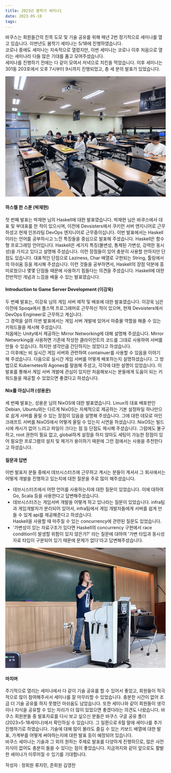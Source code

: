 ```yaml
---
title: 2023년 봄학기 세미나1
date: 2023-05-18
tags:
---
```


바쿠스는 회원들간의 친목 도모 및 기술 공유를 위해 매년 2번 정기적으로 세미나를 열고 있습니다. 이번년도 봄학기 세미나는 5/18에 진행하였습니다.  
코로나 중에도 세미나는 지속적으로 열렸지만, 이번 세미나는 코로나 이후 처음으로 열리는 세미나라 다들 많은 기대를 품고 모여주셨습니다.    
세미나를 진행하기 전에는 다 같이 모여서 저녁으로 치킨을 먹었습니다.
이후 세미나는 301동 203호에서 오후 7시부터 9시까지 진행되었고, 총 세 분의 발표가 있었습니다.  

![Seminar_photo1](../images/5-18seminar/5-18seminar_1.JPG)   

#### 하스켈 한 스푼 (박재현)
첫 번째 발표는 박재현 님의 Haskell에 대한 발표였습니다. 박재현 님은 바쿠스에서 대표 및 부대표를 한 적이 있으시며, 이전에 Devsisters에서 쿠키런 서버 엔지니어로 근무하셨고 현재 인프라팀 DevOps 엔지니어로 근무중이십니다. 이번 발표에서는 Haskell이라는 언어를 공부하시고 느낀 특징들을 중심으로 발표해 주셨습니다. Haskell은 함수형 프로그래밍 언어입니다. Haskell은 세가지 특징(불변성, 통제된 가변성, 강력한 동시성)을 가지고 있다고 설명해 주셨습니다. 이런 장점들이 있어 충분히 사용할 만하지만 단점도 있습니다. 대표적인 단점으로 Laziness, Char 배열로 구현되는 String, 툴링에서의 아쉬움 등을 제시해 주셨습니다. 이런 것들을 공부하면서, Haskell의 장점 덕분에 흥미로웠으나 몇몇 단점들 때문에 사용하기 힘들다는 의견을 주셨습니다. Haskell에 대한 전반적인 개념과 느낌을 배울 수 있는 발표였습니다.


#### Introduction to Game Server Development (이강욱)
두 번째 발표는, 이강욱 님의 게임 서버 제작 및 배포에 대한 발표였습니다. 이강욱 님은 이전에 Spoqa에서 풀스택 프로그래머로 근무하신 적이 있으며, 현재 Devsisters에서 DevOps Engineer로 근무하고 계십니다.  
그 경력을 살려 이번 발표에서는 게임 서버 개발에 있어서 마중물 역할을 해줄 수 있는 키워드들을 제시해 주셨습니다.  
처음에는 Unity에서 제공하는 Mirror Networking에 대해 설명해 주셨습니다. Mirror Networking을 사용하면 기존에 작성한 클라이언트의 코드를 그대로 사용하여 서버를 만들 수 있습니다. 하지만 생각만큼 간단하지는 않았다고 하셨습니다.  
그 이후에는 비 실시간 게임 서버와 관련하여 containuer를 사용할 수 있음을 이야기 해 주셨습니다. 다음으로 실시간 게임 서버를 어떻게 배포하는지 설명하셨습니다. 그 방법으로 Kubernetes와 Agones를 말씀해 주셨고, 각각에 대한 설명이 있었습니다. 
이 발표를 통해서 게임 서버 개발에 관심이 있지만 처음해보시는 분들에게 도움이 되는 키워드들을 재공할 수 있었으면 좋겠다고 하셨습니다.


#### Nix를 아십니까 (성용운)
세 번째 발표는, 성용운 님의 NixOS에 대한 발표였습니다. Linux의 대표 배포판인 Debian, Ubuntu와는 다르게 NixOS는 자체적으로 제공하는 기본 설정파일 하나만으로 쉽게 서버를 올릴 수 있는 장점이 있음을 설명해 주셨습니다. 그에 대한 데모로 마인크래프트 서버를 NixOS에서 어떻게 올릴 수 있는지 시연을 하셨습니다. NixOS는 빌드 시에 캐시가 없어 느리고 파일이 크다는 점 등 단점도 제시해 주셨습니다. 그럼에도 불구하고, root 권한이 필요 없고, global하게 설정을 하지 않아도 세팅이 가능한 장점이 있어 필요한 프로그램의 설치 및 제거가 용이하기 때문에 그런 점에서는 사용을 추천한다고 하셨습니다.  

#### 질문과 답변
이번 발표자 분들 중에서 데브시스터즈에 근무하고 계시는 분들이 계셔서 그 회사에서는 어떻게 개발을 진행하고 있는지에 대한 질문을 주로 많이 해주셨습니다.
 - 데브시스터즈에서 어떤 언어를 사용하는지에 대한 질문이 있었습니다. 이에 대하여 Go, Scala 등을 사용한다고 답변해주셨습니다.
 - 데브시스터즈는 게임서버 개발을 어떻게 하고 있나라는 질문이 있었습니다. infra팀과 게임개발자가 분리되어 있어서, infra팀에서 게임 개발자들에게 서버를 쉽게 만들 수 있게 api를 제공해준다고 하셨습니다.  
 Haskell을 사용할 때 마주칠 수 있는 concurrency에 관련된 질문도 있었습니다.
 - '가변성이 있는 자료구조가 있다면 Haskell의 concurrency 구현에서 race condition이 발생할 위험이 있지 않은가?' 라는 질문에 대하여 '가변 타입과 동시성 자료 타입이 구분되어 있기 때문에 문제가 없다'라고 답변해주셨습니다.


![Seminar_photo2](../images/5-18seminar/5-18seminar_2.JPG)   

#### 마치며
주기적으로 열리는 세미나에서 다 같이 기술 공유를 할 수 있어서 좋았고, 회원들이 적극적으로 많이 참여해주셔서 세미나를 잘 마무리할 수 있었습니다. 충분한 시간이 없어 조금 더 기술 공유를 하지 못했던 아쉬움도 남았습니다.
또한 세미나와 같이 회원들이 생각이나 지식을 공유할 수 있는 자리가 더 많이 있었으면 좋겠다라는 의견도 나왔습니다. 
바쿠스 회원분들 중 발표자료를 다시 보고 싶으신 분들은 바쿠스 구글 공유 폴더(2023>5-18세미나)에서 확인하실 수 있습니다.
그 일환으로 6월 말에 세미나를 추가 진행하기로 하였습니다. 기술에 대해 많이 몰라도 즐길 수 있는 키보드 배열에 대한 발표, 가계부를 어떻게 써야하는지에 대한 발표 등이 예정되어 있습니다.   
바쿠스 세미나는 기술과 그 외의 원하는 주제로 발표를 다양하게 진행하므로, 많은 사전지식이 없어도 충분히 들을 수 있다는 점이 좋았습니다. 
지금까지와 같이 앞으로도 활발한 세미나가 이루어질 수 있기를 기대합니다.  

작성자 : 정회원 류지민, 준회원 김영찬